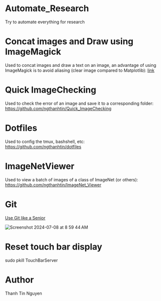 # Automate_Research
Try to automate everything for research

# Concat images and Draw using ImageMagick
Used to concat images and draw a text on an image, an advantage of using ImageMagick is to avoid aliasing (clear image compared to Matplotlib): [link](https://github.com/ngthanhtin/Automate_Research/blob/main/concat.sh)

# Quick ImageChecking
Used to check the error of an image and save it to a corresponding folder: https://github.com/ngthanhtin/Quick_ImageChecking

# Dotfiles
Used to config the tmux, bashshell, etc: https://github.com/ngthanhtin/dotfiles

# ImageNetViewer
Used to view a batch of images of a class of ImageNet (or others): https://github.com/ngthanhtin/ImageNet_Viewer

# Git
[Use Git like a Senior](https://levelup.gitconnected.com/use-git-like-a-senior-engineer-ef6d741c898e)

![Screenshot 2024-07-08 at 8 59 44 AM](https://github.com/ngthanhtin/Automate_Research/assets/17596799/3326565a-88a6-4ff6-86ac-0e840913a1a2)

# Reset touch bar display
sudo pkill TouchBarServer

# Author
Thanh Tin Nguyen
